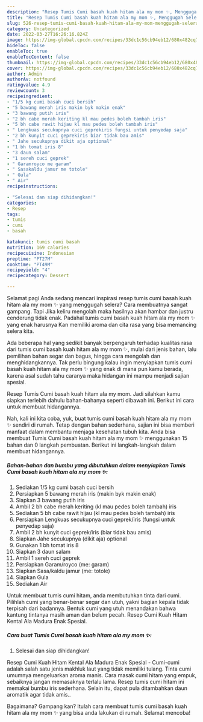 ```yaml
---
description: "Resep Tumis Cumi basah kuah hitam ala my mom ✨, Menggugah Selera"
title: "Resep Tumis Cumi basah kuah hitam ala my mom ✨, Menggugah Selera"
slug: 526-resep-tumis-cumi-basah-kuah-hitam-ala-my-mom-menggugah-selera
category: Uncategorized
date: 2022-03-27T16:26:16.824Z
image: https://img-global.cpcdn.com/recipes/33dc1c56cb94eb12/680x482cq70/tumis-cumi-basah-kuah-hitam-ala-my-mom-foto-resep-utama.jpg
hideToc: false
enableToc: true
enableTocContent: false
thumbnail: https://img-global.cpcdn.com/recipes/33dc1c56cb94eb12/680x482cq70/tumis-cumi-basah-kuah-hitam-ala-my-mom-foto-resep-utama.jpg
cover: https://img-global.cpcdn.com/recipes/33dc1c56cb94eb12/680x482cq70/tumis-cumi-basah-kuah-hitam-ala-my-mom-foto-resep-utama.jpg
author: Admin
authorAv: notfound
ratingvalue: 4.9
reviewcount: 3
recipeingredient:
- "1/5 kg cumi basah cuci bersih"
- "5 bawang merah iris makin byk makin enak"
- "3 bawang putih iris"
- "2 bh cabe merah keriting kl mau pedes boleh tambah iris"
- "5 bh cabe rawit hijau kl mau pedes boleh tambah iris"
- " Lengkuas secukupnya cuci geprekiris fungsi untuk penyedap saja"
- "2 bh kunyit cuci geprekiris biar tidak bau amis"
- " Jahe secukupnya dikit aja optional"
- "1 bh tomat iris 8"
- "3 daun salam"
- "1 sereh cuci geprek"
- " Garamroyco me garam"
- " Sasakaldu jamur me totole"
- " Gula"
- " Air"
recipeinstructions:

- "Selesai dan siap dihidangkan!"
categories:
- Resep
tags:
- tumis
- cumi
- basah

katakunci: tumis cumi basah 
nutrition: 169 calories
recipecuisine: Indonesian
preptime: "PT27M"
cooktime: "PT49M"
recipeyield: "4"
recipecategory: Dessert

---
```



Selamat pagi Anda sedang mencari inspirasi resep tumis cumi basah kuah hitam ala my mom ✨ yang menggugah selera? Cara membuatnya sangat gampang. Tapi Jika keliru mengolah maka hasilnya akan hambar dan justru cenderung tidak enak. Padahal tumis cumi basah kuah hitam ala my mom ✨ yang enak harusnya Kan memiliki aroma dan cita rasa yang bisa memancing selera kita.


Ada beberapa hal yang sedikit banyak berpengaruh terhadap kualitas rasa dari tumis cumi basah kuah hitam ala my mom ✨, mulai dari jenis bahan, lalu pemilihan bahan segar dan bagus, hingga cara mengolah dan menghidangkannya. Tak perlu bingung kalau ingin menyiapkan tumis cumi basah kuah hitam ala my mom ✨ yang enak di mana pun kamu berada, karena asal sudah tahu caranya maka hidangan ini mampu menjadi sajian spesial.

Resep Tumis Cumi basah kuah hitam ala my mom. Jadi silahkan kamu siapkan terlebih dahulu bahan-bahanya seperti dibawah ini. Berikut ini cara untuk membuat hidangannya.


Nah, kali ini kita coba, yuk, buat tumis cumi basah kuah hitam ala my mom ✨ sendiri di rumah. Tetap dengan bahan sederhana, sajian ini bisa memberi manfaat dalam membantu menjaga kesehatan tubuh kita. Anda bisa membuat Tumis Cumi basah kuah hitam ala my mom ✨ menggunakan 15 bahan dan 0 langkah pembuatan. Berikut ini langkah-langkah dalam membuat hidangannya.

<!--inarticleads1-->

##### Bahan-bahan dan bumbu yang dibutuhkan dalam menyiapkan Tumis Cumi basah kuah hitam ala my mom ✨:

1. Sediakan 1/5 kg cumi basah cuci bersih
1. Persiapkan 5 bawang merah iris (makin byk makin enak)
1. Siapkan 3 bawang putih iris
1. Ambil 2 bh cabe merah keriting (kl mau pedes boleh tambah) iris
1. Sediakan 5 bh cabe rawit hijau (kl mau pedes boleh tambah) iris
1. Persiapkan  Lengkuas secukupnya cuci geprek/iris (fungsi untuk penyedap saja)
1. Ambil 2 bh kunyit cuci geprek/iris (biar tidak bau amis)
1. Siapkan  Jahe secukupnya (dikit aja) optional
1. Gunakan 1 bh tomat iris 8
1. Siapkan 3 daun salam
1. Ambil 1 sereh cuci geprek
1. Persiapkan  Garam/royco (me: garam)
1. Siapkan  Sasa/kaldu jamur (me: totole)
1. Siapkan  Gula
1. Sediakan  Air


Untuk membuat tumis cumi hitam, anda membutuhkan tinta dari cumi. Pilihlah cumi yang benar-benar segar dan utuh, yakni bagian kepala tidak terpisah dari badannya. Bentuk cumi yang utuh menandakan bahwa kantung tintanya masih aman dan belum pecah. Resep Cumi Kuah Hitam Kental Ala Madura Enak Spesial. 

<!--inarticleads2-->

##### Cara buat Tumis Cumi basah kuah hitam ala my mom ✨:


1. Selesai dan siap dihidangkan!

Resep Cumi Kuah Hitam Kental Ala Madura Enak Spesial - Cumi-cumi adalah salah satu jenis makhluk laut yang tidak memiliki tulang. Tinta cumi umumnya mengeluarkan aroma manis. Cara masak cumi hitam yang empuk, sebaiknya jangan memasaknya terlalu lama. Resep tumis cumi hitam ini memakai bumbu iris sederhana. Selain itu, dapat pula ditambahkan daun aromatik agar tidak amis.. 

Bagaimana? Gampang kan? Itulah cara membuat tumis cumi basah kuah hitam ala my mom ✨ yang bisa anda lakukan di rumah. Selamat mencoba!
